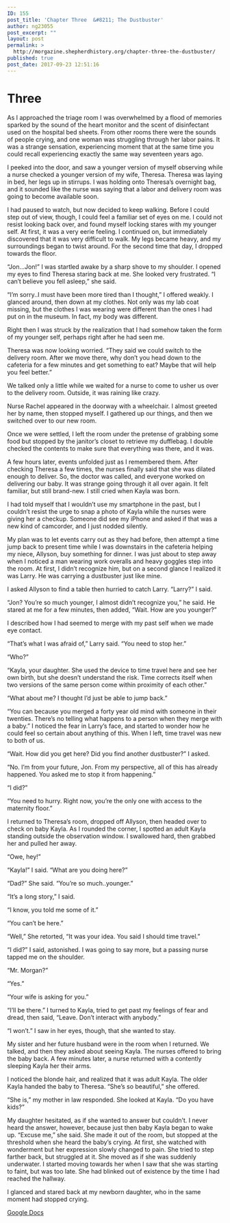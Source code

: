 ```yaml
---
ID: 155
post_title: 'Chapter Three  &#8211; The Dustbuster'
author: ng23055
post_excerpt: ""
layout: post
permalink: >
  http://morgazine.shepherdhistory.org/chapter-three-the-dustbuster/
published: true
post_date: 2017-09-23 12:51:16
---
```

<h1>Three</h1>
As I approached the triage room I was overwhelmed by a flood of memories sparked by the sound of the heart monitor and the scent of disinfectant used on the hospital bed sheets. From other rooms there were the sounds of people crying, and one woman was struggling through her labor pains. It was a strange sensation, experiencing moment that at the same time you could recall experiencing exactly the same way seventeen years ago.

I peeked into the door, and saw a younger version of myself observing while a nurse checked a younger version of my wife, Theresa. Theresa was laying in bed, her legs up in stirrups. I was holding onto Theresa’s overnight bag, and it sounded like the nurse was saying that a labor and delivery room was going to become available soon.

I had paused to watch, but now decided to keep walking. Before I could step out of view, though, I could feel a familiar set of eyes on me. I could not resist looking back over, and found myself locking stares with my younger self. At first, it was a very eerie feeling. I continued on, but immediately discovered that it was very difficult to walk. My legs became heavy, and my surroundings began to twist around. For the second time that day, I dropped towards the floor.

“Jon...Jon!” I was startled awake by a sharp shove to my shoulder. I opened my eyes to find Theresa staring back at me. She looked very frustrated. “I can’t believe you fell asleep,” she said.

“I’m sorry..I must have been more tired than I thought,” I offered weakly. I glanced around, then down at my clothes. Not only was my lab coat missing, but the clothes I was wearing were different than the ones I had put on in the museum. In fact, my body was different.

Right then I was struck by the realization that I had somehow taken the form of my younger self, perhaps right after he had seen me.

Theresa was now looking worried. “They said we could switch to the delivery room. After we move there, why don’t you head down to the cafeteria for a few minutes and get something to eat? Maybe that will help you feel better.”

We talked only a little while we waited for a nurse to come to usher us over to the delivery room. Outside, it was raining like crazy.

Nurse Rachel appeared in the doorway with a wheelchair. I almost greeted her by name, then stopped myself. I gathered up our things, and then we switched over to our new room.

Once we were settled, I left the room under the pretense of grabbing some food but stopped by the janitor’s closet to retrieve my dufflebag. I double checked the contents to make sure that everything was there, and it was.

A few hours later, events unfolded just as I remembered them. After checking Theresa a few times, the nurses finally said that she was dilated enough to deliver. So, the doctor was called, and everyone worked on delivering our baby. It was strange going through it all over again. It felt familiar, but still brand-new. I still cried when Kayla was born.

I had told myself that I wouldn’t use my smartphone in the past, but I couldn’t resist the urge to snap a photo of Kayla while the nurses were giving her a checkup. Someone did see my iPhone and asked if that was a new kind of camcorder, and I just nodded silently.

My plan was to let events carry out as they had before, then attempt a time jump back to present time while I was downstairs in the cafeteria helping my niece, Allyson, buy something for dinner. I was just about to step away when I noticed a man wearing work overalls and heavy goggles step into the room. At first, I didn’t recognize him, but on a second glance I realized it was Larry. He was carrying a dustbuster just like mine.

I asked Allyson to find a table then hurried to catch Larry. “Larry?” I said.

“Jon? You’re so much younger, I almost didn’t recognize you,” he said. He stared at me for a few minutes, then added, “Wait. How are you younger?”

I described how I had seemed to merge with my past self when we made eye contact.

“That’s what I was afraid of,” Larry said. “You need to stop her.”

“Who?”

“Kayla, your daughter. She used the device to time travel here and see her own birth, but she doesn’t understand the risk. Time corrects itself when two versions of the same person come within proximity of each other.”

“What about me? I thought I’d just be able to jump back.”

“You can because you merged a forty year old mind with someone in their twenties. There’s no telling what happens to a person when they merge with a baby.” I noticed the fear in Larry’s face, and started to wonder how he could feel so certain about anything of this. When I left, time travel was new to both of us.

“Wait. How did you get here? Did you find another dustbuster?” I asked.

“No. I’m from your future, Jon. From my perspective, all of this has already happened. You asked me to stop it from happening.”

“I did?”

“You need to hurry. Right now, you’re the only one with access to the maternity floor.”

I returned to Theresa’s room, dropped off Allyson, then headed over to check on baby Kayla. As I rounded the corner, I spotted an adult Kayla standing outside the observation window. I swallowed hard, then grabbed her and pulled her away.

“Owe, hey!”

“Kayla!” I said. “What are you doing here?”

“Dad?” She said. “You’re so much..younger.”

“It’s a long story,” I said.

“I know, you told me some of it.”

“You can’t be here.”

“Well,” She retorted, “It was your idea. You said I should time travel.”

“I did?” I said, astonished. I was going to say more, but a passing nurse tapped me on the shoulder.

“Mr. Morgan?”

“Yes.”

“Your wife is asking for you.”

“I’ll be there.” I turned to Kayla, tried to get past my feelings of fear and dread, then said, “Leave. Don’t interact with anybody.”

“I won’t.” I saw in her eyes, though, that she wanted to stay.

My sister and her future husband were in the room when I returned. We talked, and then they asked about seeing Kayla. The nurses offered to bring the baby back. A few minutes later, a nurse returned with a contently sleeping Kayla her their arms.

I noticed the blonde hair, and realized that it was adult Kayla. The older Kayla handed the baby to Theresa. “She’s so beautiful,” she offered.

“She is,” my mother in law responded. She looked at Kayla. “Do you have kids?”

My daughter hesitated, as if she wanted to answer but couldn’t. I never heard the answer, however, because just then baby Kayla began to wake up. “Excuse me,” she said. She made it out of the room, but stopped at the threshold when she heard the baby’s crying. At first, she watched with wonderment but her expression slowly changed to pain. She tried to step farther back, but struggled at it. She moved as if she was suddenly underwater. I started moving towards her when I saw that she was starting to faint, but was too late. She had blinked out of existence by the time I had reached the hallway.

I glanced and stared back at my newborn daughter, who in the same moment had stopped crying.

<a href="https://docs.google.com/document/d/1dNF-r-k5AnZiSA_TDASxoLTOKzYpuLySSXCf9ZxLdHA/edit?usp=sharing">Google Docs</a>